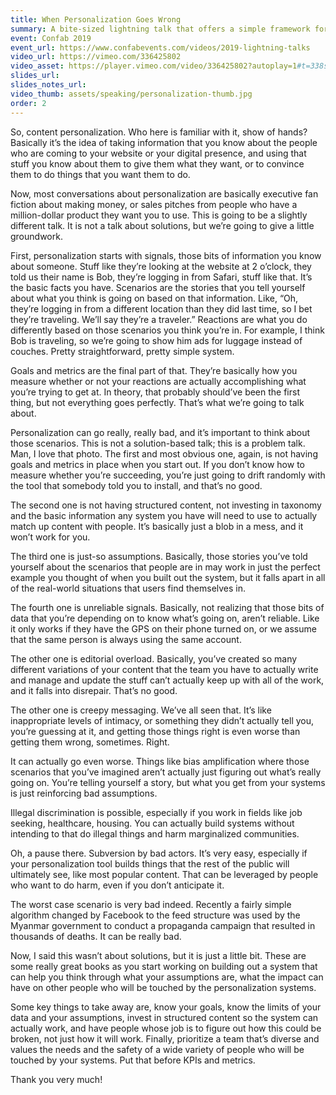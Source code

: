 ```yaml
---
title: When Personalization Goes Wrong
summary: A bite-sized lightning talk that offers a simple framework for personalization planning, and warns about the ways projects can go wrong. More of our world runs on algorithmic content every day, and the stakes are higher than most teams are ready to face.
event: Confab 2019
event_url: https://www.confabevents.com/videos/2019-lightning-talks
video_url: https://vimeo.com/336425802
video_asset: https://player.vimeo.com/video/336425802?autoplay=1#t=338s
slides_url: 
slides_notes_url: 
video_thumb: assets/speaking/personalization-thumb.jpg
order: 2
---
```


So, content personalization. Who here is familiar with it, show of hands? Basically it’s the idea of taking information that you know about the people who are coming to your website or your digital presence, and using that stuff you know about them to give them what they want, or to convince them to do things that you want them to do.

Now, most conversations about personalization are basically executive fan fiction about making money, or sales pitches from people who have a million-dollar product they want you to use. This is going to be a slightly different talk. It is not a talk about solutions, but we’re going to give a little groundwork.

First, personalization starts with signals, those bits of information you know about someone. Stuff like they’re looking at the website at 2 o’clock, they told us their name is Bob, they’re logging in from Safari, stuff like that. It’s the basic facts you have. Scenarios are the stories that you tell yourself about what you think is going on based on that information. Like, “Oh, they’re logging in from a different location than they did last time, so I bet they’re traveling. We’ll say they’re a traveler.” Reactions are what you do differently based on those scenarios you think you’re in. For example, I think Bob is traveling, so we’re going to show him ads for luggage instead of couches. Pretty straightforward, pretty simple system.

Goals and metrics are the final part of that. They’re basically how you measure whether or not your reactions are actually accomplishing what you’re trying to get at. In theory, that probably should’ve been the first thing, but not everything goes perfectly. That’s what we’re going to talk about.

Personalization can go really, really bad, and it’s important to think about those scenarios. This is not a solution-based talk; this is a problem talk. Man, I love that photo. The first and most obvious one, again, is not having goals and metrics in place when you start out. If you don’t know how to measure whether you’re succeeding, you’re just going to drift randomly with the tool that somebody told you to install, and that’s no good.

The second one is not having structured content, not investing in taxonomy and the basic information any system you have will need to use to actually match up content with people. It’s basically just a blob in a mess, and it won’t work for you.

The third one is just-so assumptions. Basically, those stories you’ve told yourself about the scenarios that people are in may work in just the perfect example you thought of when you built out the system, but it falls apart in all of the real-world situations that users find themselves in.

The fourth one is unreliable signals. Basically, not realizing that those bits of data that you’re depending on to know what’s going on, aren’t reliable. Like it only works if they have the GPS on their phone turned on, or we assume that the same person is always using the same account.

The other one is editorial overload. Basically, you’ve created so many different variations of your content that the team you have to actually write and manage and update the stuff can’t actually keep up with all of the work, and it falls into disrepair. That’s no good.

The other one is creepy messaging. We’ve all seen that. It’s like inappropriate levels of intimacy, or something they didn’t actually tell you, you’re guessing at it, and getting those things right is even worse than getting them wrong, sometimes. Right.

It can actually go even worse. Things like bias amplification where those scenarios that you’ve imagined aren’t actually just figuring out what’s really going on. You’re telling yourself a story, but what you get from your systems is just reinforcing bad assumptions.

Illegal discrimination is possible, especially if you work in fields like job seeking, healthcare, housing. You can actually build systems without intending to that do illegal things and harm marginalized communities.

Oh, a pause there. Subversion by bad actors. It’s very easy, especially if your personalization tool builds things that the rest of the public will ultimately see, like most popular content. That can be leveraged by people who want to do harm, even if you don’t anticipate it.

The worst case scenario is very bad indeed. Recently a fairly simple algorithm changed by Facebook to the feed structure was used by the Myanmar government to conduct a propaganda campaign that resulted in thousands of deaths. It can be really bad.

Now, I said this wasn’t about solutions, but it is just a little bit. These are some really great books as you start working on building out a system that can help you think through what your assumptions are, what the impact can have on other people who will be touched by the personalization systems.

Some key things to take away are, know your goals, know the limits of your data and your assumptions, invest in structured content so the system can actually work, and have people whose job is to figure out how this could be broken, not just how it will work. Finally, prioritize a team that’s diverse and values the needs and the safety of a wide variety of people who will be touched by your systems. Put that before KPIs and metrics.

Thank you very much!

